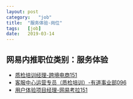 ```yaml
---
layout:	post
category:	"job"
title:	"服务体验-岗位"
tags:	[job]
date:	2019-03-14
---
```

## 网易内推职位类别：服务体验
- [质检培训经理-跨境电商151](http://mobile.bole.netease.com/bole/boleDetail?id=11704&employeeId=346f03c3cda5f04c&key=all)
- [客服中心运营专员（质检培训）-有道事业部096](http://mobile.bole.netease.com/bole/boleDetail?id=8717&employeeId=346f03c3cda5f04c&key=all)
- [用户体验项目经理-网易考拉151](http://mobile.bole.netease.com/bole/boleDetail?id=13815&employeeId=346f03c3cda5f04c&key=all)
